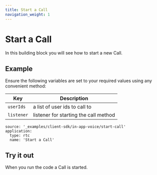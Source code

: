 ```yaml
---
title: Start a Call
navigation_weight: 1
---
```


# Start a Call

In this building block you will see how to start a new Call.

## Example

Ensure the following variables are set to your required values using any convenient method:

Key | Description
-- | --
`userIds` | a list of user ids to call to
`listener` | listener for starting the call method

```building_blocks
source: '_examples/client-sdk/in-app-voice/start-call'
application:
  type: rtc
  name: 'Start a Call'
```

## Try it out

When you run the code a Call is started.
